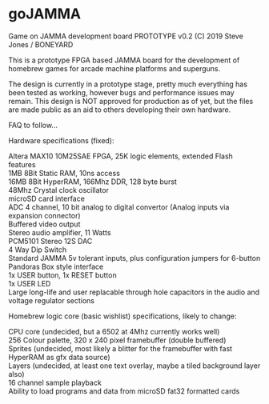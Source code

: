 # goJAMMA
Game on JAMMA development board PROTOTYPE v0.2 (C) 2019 Steve Jones / BONEYARD

This is a prototype FPGA based JAMMA board for the development of homebrew games for arcade machine platforms and superguns.

The design is currently in a prototype stage, pretty much everything has been tested as working, however bugs and performance issues may remain. This design is NOT approved for production as of yet, but the files are made public as an aid to others developing their own hardware.
  
FAQ to follow...
  
  
  
Hardware specifications (fixed):

Altera MAX10 10M25SAE FPGA, 25K logic elements, extended Flash features  
1MB 8Bit Static RAM, 10ns access  
16MB 8Bit HyperRAM, 166Mhz DDR, 128 byte burst  
48Mhz Crystal clock oscillator  
microSD card interface  
ADC 4 channel, 10 bit analog to digital convertor (Analog inputs via expansion connector)  
Buffered video output  
Stereo audio amplifier, 11 Watts  
PCM5101 Stereo 12S DAC  
4 Way Dip Switch  
Standard JAMMA 5v tolerant inputs, plus configuration jumpers for 6-button Pandoras Box style interface  
1x USER button, 1x RESET button  
1x USER LED  
Large long-life and user replacable through hole capacitors in the audio and voltage regulator sections  
  
  
  
Homebrew logic core (basic wishlist) specifications, likely to change:
  
CPU core (undecided, but a 6502 at 4Mhz currently works well)  
256 Colour palette, 320 x 240 pixel framebuffer (double buffered)  
Sprites (undecided, most likely a blitter for the framebuffer with fast HyperRAM as gfx data source)  
Layers (undecided, at least one text overlay, maybe a tiled background layer also)  
16 channel sample playback  
Ability to load programs and data from microSD fat32 formatted cards  



